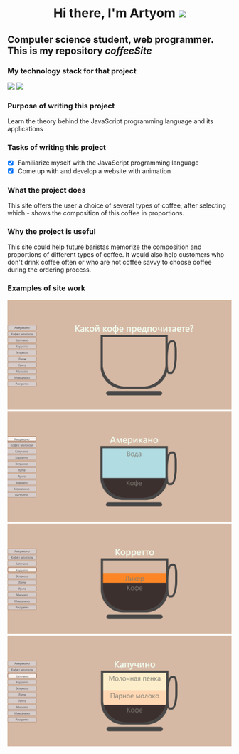 <h1 align="center">Hi there, I'm Artyom</a>
<img src="https://github.com/blackcater/blackcater/raw/main/images/Hi.gif" height="32"/></h1>

## Computer science student, web programmer. This is my repository ***coffeeSite***
### My technology stack for that project
<img src="https://img.shields.io/badge/HTML5-000000?style=for-thebadge&logo=html5" height="32"/>
<img src="https://img.shields.io/badge/JavaScript-000000?style=for-thebadge&logo=javascript" height="32"/>

### Purpose of writing this project
Learn the theory behind the JavaScript programming language and its applications

### Tasks of writing this project
- [X] Familiarize myself with the JavaScript programming language
- [X] Come up with and develop a website with animation

### What the project does
This site offers the user a choice of several types of coffee, after selecting which - shows the composition of this coffee in proportions.

### Why the project is useful
This site could help future baristas memorize the composition and proportions of different types of coffee. It would also help customers who don't drink coffee often or who are not coffee savvy to choose coffee during the ordering process.

### Examples of site work
![1](https://github.com/ArtSoller/coffeeSite/blob/main/img/picture_1.png)
![2](https://github.com/ArtSoller/coffeeSite/blob/main/img/picture_2.png)
![3](https://github.com/ArtSoller/coffeeSite/blob/main/img/picture_3.png)
![4](https://github.com/ArtSoller/coffeeSite/blob/main/img/picture_4.png)
